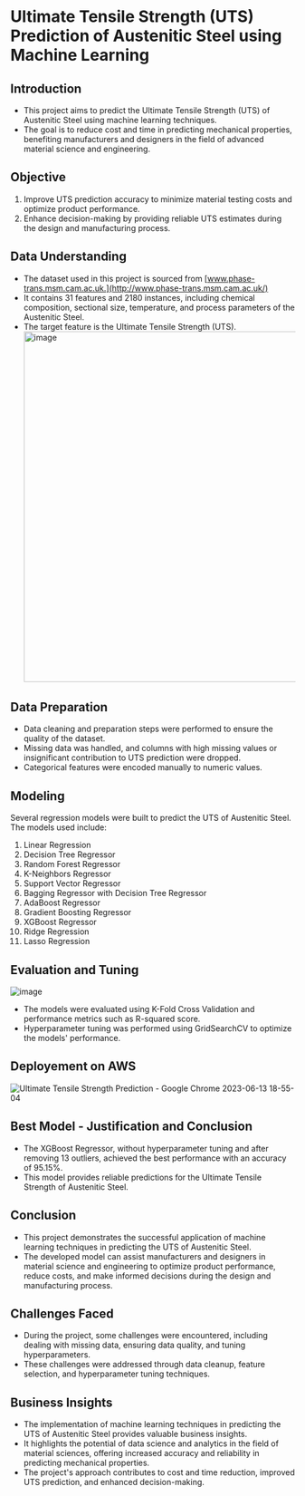 # Ultimate Tensile Strength (UTS) Prediction of Austenitic Steel using Machine Learning

## Introduction

- This project aims to predict the Ultimate Tensile Strength (UTS) of Austenitic Steel using machine learning techniques. 
- The goal is to reduce cost and time in predicting mechanical properties, benefiting manufacturers and designers in the field of advanced material science and engineering.

## Objective

1. Improve UTS prediction accuracy to minimize material testing costs and optimize product performance.
2. Enhance decision-making by providing reliable UTS estimates during the design and manufacturing process.

## Data Understanding

- The dataset used in this project is sourced from [www.phase-trans.msm.cam.ac.uk.](http://www.phase-trans.msm.cam.ac.uk/) 
- It contains 31 features and 2180 instances, including chemical composition, sectional size, temperature, and process parameters of the Austenitic Steel. 
- The target feature is the Ultimate Tensile Strength (UTS).
  <img width="619" alt="image" src="https://github.com/VaibhavGhorpade1999/End_to_End_UTS_Steel_Strength_Prediction/assets/115491376/729d7824-880d-4e65-8fb9-06647624d390">


## Data Preparation

- Data cleaning and preparation steps were performed to ensure the quality of the dataset. 
- Missing data was handled, and columns with high missing values or insignificant contribution to UTS prediction were dropped. 
- Categorical features were encoded manually to numeric values.

## Modeling

Several regression models were built to predict the UTS of Austenitic Steel. The models used include:
1. Linear Regression
2. Decision Tree Regressor
3. Random Forest Regressor
4. K-Neighbors Regressor
5. Support Vector Regressor
6. Bagging Regressor with Decision Tree Regressor
7. AdaBoost Regressor
8. Gradient Boosting Regressor
9. XGBoost Regressor
10. Ridge Regression
11. Lasso Regression

## Evaluation and Tuning
![image](https://github.com/VaibhavGhorpade1999/End_to_End_UTS_Steel_Strength_Prediction/assets/115491376/2d376e3c-d5d0-4e8f-8f79-c08d4d1cf027)


- The models were evaluated using K-Fold Cross Validation and performance metrics such as R-squared score. 
- Hyperparameter tuning was performed using GridSearchCV to optimize the models' performance.

## Deployement on AWS

![Ultimate Tensile Strength Prediction - Google Chrome 2023-06-13 18-55-04](https://github.com/VaibhavGhorpade1999/End_to_End_UTS_Steel_Strength_Prediction/assets/115491376/a7f1cab8-d582-42ef-b4db-3496740e28d4)


## Best Model - Justification and Conclusion

- The XGBoost Regressor, without hyperparameter tuning and after removing 13 outliers, achieved the best performance with an accuracy of 95.15%. 
- This model provides reliable predictions for the Ultimate Tensile Strength of Austenitic Steel.

## Conclusion

- This project demonstrates the successful application of machine learning techniques in predicting the UTS of Austenitic Steel. 
- The developed model can assist manufacturers and designers in material science and engineering to optimize product performance, reduce costs, and make informed decisions during the design and manufacturing process.

## Challenges Faced

- During the project, some challenges were encountered, including dealing with missing data, ensuring data quality, and tuning hyperparameters. 
- These challenges were addressed through data cleanup, feature selection, and hyperparameter tuning techniques.

## Business Insights

- The implementation of machine learning techniques in predicting the UTS of Austenitic Steel provides valuable business insights. 
- It highlights the potential of data science and analytics in the field of material sciences, offering increased accuracy and reliability in predicting mechanical properties. 
- The project's approach contributes to cost and time reduction, improved UTS prediction, and enhanced decision-making.


